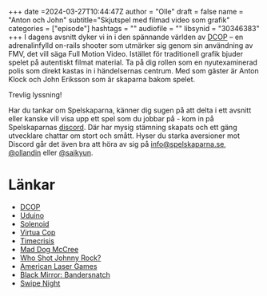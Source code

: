 +++
date =2024-03-27T10:44:47Z
author = "Olle"
draft = false 
name = "Anton och John"
subtitle="Skjutspel med filmad video som grafik"
categories = ["episode"]
hashtags = ""
audiofile = ""
libsynid = "30346383"
+++
I dagens avsnitt dyker vi in i den spännande världen av [DCOP](https://store.steampowered.com/app/2542320/DCOP/) – en adrenalinfylld on-rails shooter som utmärker sig genom sin användning av FMV, det vill säga Full Motion Video. Istället för traditionell grafik bjuder spelet på autentiskt filmat material. Ta på dig rollen som en nyutexaminerad polis som direkt kastas in i händelsernas centrum. Med som gäster är Anton Klock och John Eriksson som är skaparna bakom spelet.


Trevlig lyssning!

Har du tankar om Spelskaparna, känner dig sugen på att delta i ett avsnitt eller kanske vill visa upp ett spel som du jobbar på - kom in på Spelskaparnas [discord](https://discord.gg/hBHEXss). Där har mysig stämning skapats och ett gäng utvecklare chattar om stort och smått. Hyser du starka aversioner mot Discord går det även bra att höra av sig på info@spelskaparna.se, [@ollandin](https://twitter.com/ollelandin) eller [@saikyun](https://twitter.com/Saikyun).

# Länkar
* [DCOP](https://store.steampowered.com/app/2542320/DCOP/)
* [Uduino](https://assetstore.unity.com/packages/tools/input-management/uduino-arduino-communication-simple-fast-and-stable-78402)
* [Solenoid](https://www.youtube.com/watch?v=nwVRMU9grSI)
* [Virtua Cop](https://www.youtube.com/watch?v=rcfzFFpOtuY)
* [Timecrisis](https://www.youtube.com/watch?v=zWnFwJXOnAg&t=138s)
* [Mad Dog McCree](https://www.youtube.com/watch?v=43g3aniD2Yc)
* [Who Shot Johnny Rock?](https://www.youtube.com/watch?v=j133G2bS-kA)
* [American Laser Games](https://www.mobygames.com/company/442/american-laser-games-inc/)
* [Black Mirror: Bandersnatch](https://www.youtube.com/watch?v=7wnRi3Sclm8)
* [Swipe Night](https://www.youtube.com/watch?v=N01DPbn-354)